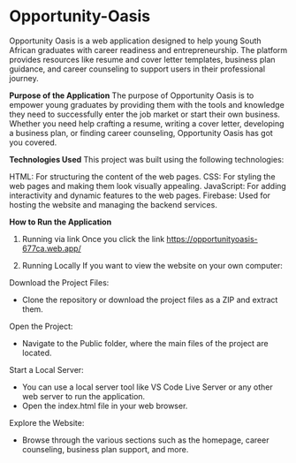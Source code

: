 # Opportunity-Oasis

Opportunity Oasis is a web application designed to help young South African graduates with career readiness and entrepreneurship. The platform provides resources like resume and cover letter templates, business plan guidance, and career counseling to support users in their professional journey.

__Purpose of the Application__
The purpose of Opportunity Oasis is to empower young graduates by providing them with the tools and knowledge they need to successfully enter the job market or start their own business. Whether you need help crafting a resume, writing a cover letter, developing a business plan, or finding career counseling, Opportunity Oasis has got you covered.

__Technologies Used__
This project was built using the following technologies:

HTML: For structuring the content of the web pages.
CSS: For styling the web pages and making them look visually appealing.
JavaScript: For adding interactivity and dynamic features to the web pages.
Firebase: Used for hosting the website and managing the backend services.

__How to Run the Application__
1. Running via link
   Once you click the link https://opportunityoasis-677ca.web.app/
   
2. Running Locally
If you want to view the website on your own computer:

Download the Project Files:
- Clone the repository or download the project files as a ZIP and extract them.
  
Open the Project:
- Navigate to the Public folder, where the main files of the project are located.
  
Start a Local Server:
- You can use a local server tool like VS Code Live Server or any other web server to run the application.
- Open the index.html file in your web browser.
  
Explore the Website:
- Browse through the various sections such as the homepage, career counseling, business plan support, and more.
